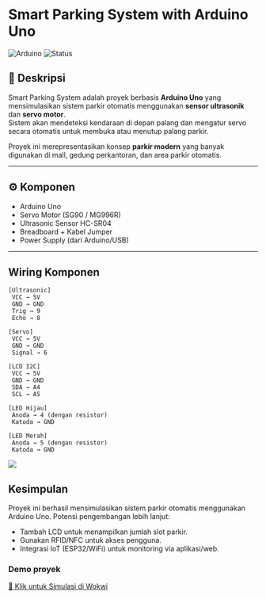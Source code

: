 #  Smart Parking System with Arduino Uno

![Arduino](https://img.shields.io/badge/Arduino-Uno-blue?logo=arduino&logoColor=white)
![Status](https://img.shields.io/badge/Status-Completed-success?style=flat-square)

## 📌 Deskripsi
Smart Parking System adalah proyek berbasis **Arduino Uno** yang mensimulasikan sistem parkir otomatis menggunakan **sensor ultrasonik** dan **servo motor**.  
Sistem akan mendeteksi kendaraan di depan palang dan mengatur servo secara otomatis untuk membuka atau menutup palang parkir.  

Proyek ini merepresentasikan konsep **parkir modern** yang banyak digunakan di mall, gedung perkantoran, dan area parkir otomatis.

---

## ⚙️ Komponen
- Arduino Uno  
- Servo Motor (SG90 / MG996R)  
- Ultrasonic Sensor HC-SR04  
- Breadboard + Kabel Jumper  
- Power Supply (dari Arduino/USB)  

---

## Wiring Komponen
```
[Ultrasonic]
 VCC → 5V
 GND → GND
 Trig → 9
 Echo → 8

[Servo]
 VCC → 5V
 GND → GND
 Signal → 6

[LCD I2C]
 VCC → 5V
 GND → GND
 SDA → A4
 SCL → A5

[LED Hijau]
 Anoda → 4 (dengan resistor)
 Katoda → GND

[LED Merah]
 Anoda → 5 (dengan resistor)
 Katoda → GND

```

<img src="../7.SMART PARKING SYSTEM/wiring-img.png">

## Kesimpulan

Proyek ini berhasil mensimulasikan sistem parkir otomatis menggunakan Arduino Uno.
Potensi pengembangan lebih lanjut:

- Tambah LCD untuk menampilkan jumlah slot parkir.
- Gunakan RFID/NFC untuk akses pengguna.
- Integrasi IoT (ESP32/WiFi) untuk monitoring via aplikasi/web.


### Demo proyek 
[🔌 Klik untuk Simulasi di Wokwi](https://wokwi.com/projects/441327826570461185)
